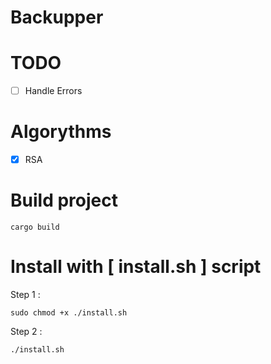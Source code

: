 # Backupper

# TODO

-   [ ] Handle Errors

# Algorythms

-   [x] RSA

# Build project

`cargo build`

# Install with [ install.sh ] script

Step 1 :

`sudo chmod +x ./install.sh`

Step 2 :

`./install.sh`
